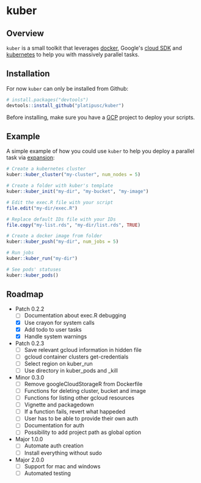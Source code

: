 # kuber

## Overview

`kuber` is a small toolkit that leverages [docker](https://www.docker.com/),
Google's [cloud SDK](https://cloud.google.com/sdk/) and
[kubernetes](https://kubernetes.io/) to help you with massively parallel tasks.

## Installation

For now `kuber` can only be installed from Github:

``` r
# install.packages("devtools")
devtools::install_github("platipusc/kuber")
```

Before installing, make sure you have a [GCP](https://cloud.google.com/) project
to deploy your scripts.

## Example

A simple example of how you could use `kuber` to help you deploy a parallel task
via [expansion](https://kubernetes.io/docs/tasks/job/parallel-processing-expansion/):

``` r
# Create a kubernetes cluster
kuber::kuber_cluster("my-cluster", num_nodes = 5)

# Create a folder with kuber's template
kuber::kuber_init("my-dir", "my-bucket", "my-image")

# Edit the exec.R file with your script
file.edit("my-dir/exec.R")

# Replace default IDs file with your IDs
file.copy("my-list.rds", "my-dir/list.rds", TRUE)

# Create a docker image from folder
kuber::kuber_push("my-dir", num_jobs = 5)

# Run jobs
kuber::kuber_run("my-dir")

# See pods' statuses
kuber::kuber_pods()
```

## Roadmap

- Patch 0.2.2
  - [ ] Documentation about exec.R debugging
  - [X] Use crayon for system calls
  - [X] Add todo to user tasks
  - [X] Handle system warnings
- Patch 0.2.3
  - [ ] Save relevant gcloud information in hidden file
  - [ ] gcloud container clusters get-credentials
  - [ ] Select region on kuber_run
  - [ ] Use directory in kuber_pods and _kill
- Minor 0.3.0
  - [ ] Remove googleCloudStorageR from Dockerfile
  - [ ] Functions for deleting cluster, bucket and image
  - [ ] Functions for listing other gcloud resources
  - [ ] Vignette and packagedown
  - [ ] If a function fails, revert what happeded
  - [ ] User has to be able to provide their own auth
  - [ ] Documentation for auth
  - [ ] Possibility to add project path as global option
- Major 1.0.0
  - [ ] Automate auth creation
  - [ ] Install everything without sudo
- Major 2.0.0
  - [ ] Support for mac and windows
  - [ ] Automated testing
